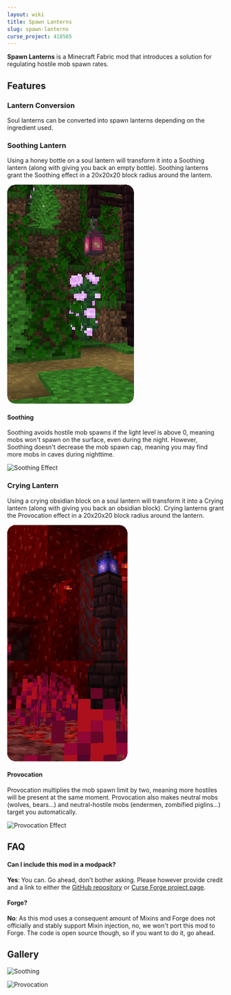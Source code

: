 ```yaml
---
layout: wiki
title: Spawn Lanterns
slug: spawn-lanterns
curse_project: 418565
---
```


**Spawn Lanterns** is a Minecraft Fabric mod that introduces a solution for regulating hostile mob spawn rates.

## Features

### Lantern Conversion

Soul lanterns can be converted into spawn lanterns depending on the ingredient used.

### Soothing Lantern

Using a honey bottle on a soul lantern will transform it into a Soothing lantern (along with giving you back an empty bottle).
Soothing lanterns grant the Soothing effect in a 20x20x20 block radius around the lantern. 

![Soothing Lantern](spawn-lanterns/SoothingLantern.png)

#### Soothing

Soothing avoids hostile mob spawns if the light level is above 0, meaning mobs won't spawn on the surface, even during the night.
However, Soothing doesn't decrease the mob spawn cap, meaning you may find more mobs in caves during nighttime.

![Soothing Effect](spawn-lanterns/Soothing.png)

### Crying Lantern

Using a crying obsidian block on a soul lantern will transform it into a Crying lantern (along with giving you back an obsidian block).
Crying lanterns grant the Provocation effect in a 20x20x20 block radius around the lantern. 

![Crying Lantern](spawn-lanterns/CryingLantern.png)

#### Provocation

Provocation multiplies the mob spawn limit by two, meaning more hostiles will be present at the same moment.
Provocation also makes neutral mobs (wolves, bears...) and neutral-hostile mobs (endermen, zombified piglins...) target you automatically.

![Provocation Effect](spawn-lanterns/Provocation.png)

## FAQ

#### Can I include this mod in a modpack?

**Yes**: You can. Go  ahead, don't bother asking. Please however provide credit and a link to  either the [GitHub repository](https://github.com/ladysnake/spawn-lanterns) or [Curse Forge project page](https://www.curseforge.com/minecraft/mc-mods/spawn-lanterns).

#### Forge?

**No**: As this mod uses a consequent amount of Mixins and Forge does not officially and stably  support Mixin injection, no, we won't port this mod to Forge. The code is open source though, so if you want to do it, go ahead.

## Gallery

![Soothing](spawn-lanterns/SoothingScreenshot.png)

![Provocation](spawn-lanterns/ProvocationScreenshot.png)

